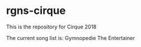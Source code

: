# rgns-cirque
This is the repository for Cirque 2018

The current song list is:
Gymnopedie
The Entertainer
